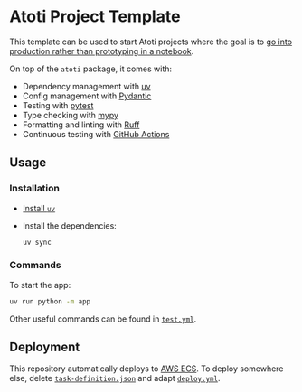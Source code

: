 # Atoti Project Template

This template can be used to start Atoti projects where the goal is to [go into production rather than prototyping in a notebook](https://docs.atoti.io/latest/deployment/going_from_a_notebook_to_an_app.html).

On top of the `atoti` package, it comes with:

- Dependency management with [uv](https://docs.astral.sh/uv)
- Config management with [Pydantic](https://docs.pydantic.dev/2.6/concepts/pydantic_settings)
- Testing with [pytest](https://docs.pytest.org)
- Type checking with [mypy](http://mypy-lang.org)
- Formatting and linting with [Ruff](https://docs.astral.sh/ruff)
- Continuous testing with [GitHub Actions](https://github.com/features/actions)

## Usage

### Installation

- [Install `uv`](https://docs.astral.sh/uv/getting-started/installation)
- Install the dependencies:

  ```bash
  uv sync
  ```

### Commands

To start the app:

```bash
uv run python -m app
```

Other useful commands can be found in [`test.yml`](.github/workflows/test.yml).

## Deployment

This repository automatically deploys to [AWS ECS](https://aws.amazon.com/ecs/).
To deploy somewhere else, delete [`task-definition.json`](task-definition.json) and adapt [`deploy.yml`](.github/workflows/deploy.yml).
